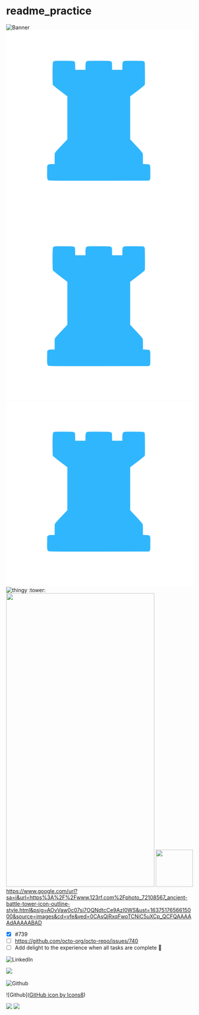 # readme_practice

![Banner]('Redtower.jpeg')
![test image size](/img/post-bg-2015.jpg?v=4&s=100)
![test image size](/img/post-bg-2015.jpg?v=1&s=5)
![test image size](/img/post-bg-2015.jpg?v=4&s=10)
![thingy](https://avatars3.githubusercontent.com/u/31112269?v=4&s=10)
:tower:
<img src="https://cloud.githubusercontent.com/assets/yourgif.gif" width="400" height="790">
<a href="https://www.google.com/url?sa=i&url=https%3A%2F%2Fwww.123rf.com%2Fphoto_72108567_ancient-battle-tower-icon-outline-style.html&psig=AOvVaw0c07si7OQNdtcCe9AzI0WS&ust=1637517656615000&source=images&cd=vfe&ved=0CAsQjRxqFwoTCNiC5uXCp_QCFQAAAAAdAAAAABAD"><img src="https://www.google.com/url?sa=i&url=https%3A%2F%2Fwww.123rf.com%2Fphoto_72108567_ancient-battle-tower-icon-outline-style.html&psig=AOvVaw0c07si7OQNdtcCe9AzI0WS&ust=1637517656615000&source=images&cd=vfe&ved=0CAsQjRxqFwoTCNiC5uXCp_QCFQAAAAAdAAAAABAD" width="100" height="100"/></a>
https://www.google.com/url?sa=i&url=https%3A%2F%2Fwww.123rf.com%2Fphoto_72108567_ancient-battle-tower-icon-outline-style.html&psig=AOvVaw0c07si7OQNdtcCe9AzI0WS&ust=1637517656615000&source=images&cd=vfe&ved=0CAsQjRxqFwoTCNiC5uXCp_QCFQAAAAAdAAAAABAD

- [x] #739
- [ ] https://github.com/octo-org/octo-repo/issues/740
- [ ] Add delight to the experience when all tasks are complete :tada:

![LinkedIn]('https://www.google.com/url?sa=i&url=https%3A%2F%2Fcommons.wikimedia.org%2Fwiki%2FFile%3ALinkedIn_logo_initials.png&psig=AOvVaw0ADKll9e1KI3ufrdn8N0Xe&ust=1637518858217000&source=images&cd=vfe&ved=0CAsQjRxqFwoTCPi5gKLHp_QCFQAAAAAdAAAAABAD')

<img src="https://img.icons8.com/ios-glyphs/30/000000/github.png"/>

![Github](<img src="https://img.icons8.com/ios-glyphs/30/000000/github.png"/>)

![Github](<a href="https://icons8.com/icon/62856/github">GitHub icon by Icons8</a>)

<img src="https://img.icons8.com/ios-glyphs/30/ffffff/github.png"/>

<img src="https://img.icons8.com/ios-glyphs/30/000000/github.png"/>